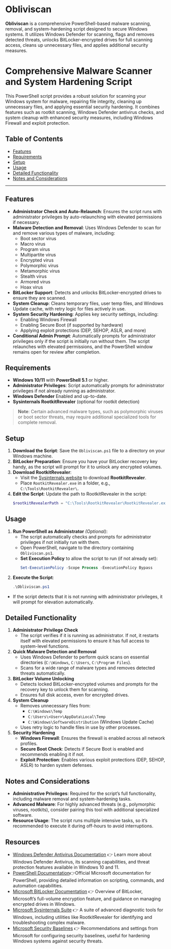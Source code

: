 # Obliviscan
**Obliviscan** is a comprehensive PowerShell-based malware scanning, removal, and system-hardening script designed to secure Windows systems. It utilizes Windows Defender for scanning, flags and removes detected threats, unlocks BitLocker-encrypted drives for full scanning access, cleans up unnecessary files, and applies additional security measures.

# Comprehensive Malware Scanner and System Hardening Script
This PowerShell script provides a robust solution for scanning your Windows system for malware, repairing file integrity, cleaning up unnecessary files, and applying essential security hardening. It combines features such as rootkit scanning, Windows Defender antivirus checks, and system cleanup with enhanced security measures, including Windows Firewall and exploit protection.

## Table of Contents
- [Features](#features)
- [Requirements](#requirements)
- [Setup](#setup)
- [Usage](#usage)
- [Detailed Functionality](#detailed-functionality)
- [Notes and Considerations](#notes-and-considerations)

---

## Features
- **Administrator Check and Auto-Relaunch**: Ensures the script runs with administrator privileges by auto-relaunching with elevated permissions if necessary.
- **Malware Detection and Removal**: Uses Windows Defender to scan for and remove various types of malware, including:
  - Boot sector virus
  - Macro virus
  - Program virus
  - Multipartite virus
  - Encrypted virus
  - Polymorphic virus
  - Metamorphic virus
  - Stealth virus
  - Armored virus
  - Hoax virus
- **BitLocker Support**: Detects and unlocks BitLocker-encrypted drives to ensure they are scanned.
- **System Cleanup**: Cleans temporary files, user temp files, and Windows Update cache, with retry logic for files actively in use.
- **System Security Hardening**: Applies key security settings, including:
  - Enabling Windows Firewall
  - Enabling Secure Boot (if supported by hardware)
  - Applying exploit protections (DEP, SEHOP, ASLR, and more)
- **Conditional Admin Prompt**: Automatically prompts for administrator privileges only if the script is initially run without them. The script relaunches with elevated permissions, and the PowerShell window remains open for review after completion.

## Requirements
- **Windows 10/11** with **PowerShell 5.1** or higher.
- **Administrator Privileges**: Script automatically prompts for administrator privileges if not already running as administrator.
- **Windows Defender** Enabled and up-to-date.
- **Sysinternals RootkitRevealer** (optional for rootkit detection)

> **Note**: Certain advanced malware types, such as polymorphic viruses or boot sector threats, may require additional specialized tools for complete removal.

## Setup
1. **Download the Script**: Save the `Obliviscan.ps1` file to a directory on your Windows machine.
2. **BitLocker Preparation**: Ensure you have your BitLocker recovery key handy, as the script will prompt for it to unlock any encrypted volumes.
3. **Download RootkitRevealer**:
   - Visit the [Sysinternals website](https://learn.microsoft.com/en-us/sysinternals/downloads/rootkit-revealer) to download **RootkitRevealer**.
   - Place `RootkitRevealer.exe` in a folder, e.g., `C:\Tools\RootkitRevealer\`.
4. **Edit the Script**: Update the path to RootkitRevealer in the script:
   ```powershell
   $rootkitRevealerPath = "C:\Tools\RootkitRevealer\RootkitRevealer.exe"
   ```

## Usage
1. **Run PowerShell as Administrator** *(Optional)*:
   - The script automatically checks and prompts for administrator privileges if not initially run with them.
   - Open PowerShell, navigate to the directory containing `Obliviscan.ps1`.
   - **Set Execution Policy** to allow the script to run (if not already set):
     ```powershell
     Set-ExecutionPolicy -Scope Process -ExecutionPolicy Bypass
     ```
2. **Execute the Script**:
   ```powershell
   .\Obliviscan.ps1
   ```

* If the script detects that it is not running with administrator privileges, it will prompt for elevation automatically.

## Detailed Functionality
1. **Administrator Privilege Check**
   - The script verifies if it is running as administrator. If not, it restarts itself with elevated permissions to ensure it has full access to system-level functions.
2. **Quick Malware Detection and Removal**
   - Uses Windows Defender to perform quick scans on essential directories (`C:\Windows`, `C:\Users`, `C:\Program Files`).
   - Scans for a wide range of malware types and removes detected threats automatically.
3. **BitLocker Volume Unlocking**
   - Detects locked BitLocker-encrypted volumes and prompts for the recovery key to unlock them for scanning.
   - Ensures full disk access, even for encrypted drives.
4. **System Cleanup**
   - Removes unnecessary files from:
     - `C:\Windows\Temp`
     - `C:\Users\<User>\AppData\Local\Temp`
     - `C:\Windows\SoftwareDistribution` (Windows Update Cache)
   - Uses retry logic to handle files in use by other processes.
5. **Security Hardening**
   - **Windows Firewall**: Ensures the firewall is enabled across all network profiles.
   - **Secure Boot Check**: Detects if Secure Boot is enabled and recommends enabling it if not.
   - **Exploit Protection**: Enables various exploit protections (DEP, SEHOP, ASLR) to harden system defenses.

## Notes and Considerations
- **Administrative Privileges**: Required for the script’s full functionality, including malware removal and system-hardening tasks.
- **Advanced Malware**: For highly advanced threats (e.g., polymorphic viruses, rootkits), consider pairing this tool with additional specialized software.
- **Resource Usage**: The script runs multiple intensive tasks, so it’s recommended to execute it during off-hours to avoid interruptions.

## Resources
- [Windows Defender Antivirus Documentation](https://docs.microsoft.com/en-us/windows/security/threat-protection/windows-defender-antivirus/windows-defender-antivirus-in-windows-10) 👉 Learn more about Windows Defender Antivirus, its scanning capabilities, and threat protection features available in Windows 10 and 11.
- [PowerShell Documentation](https://docs.microsoft.com/en-us/powershell/scripting/overview?view=powershell-7.1)👉Official Microsoft documentation for PowerShell, providing detailed information on scripting, commands, and automation capabilities.
- [Microsoft BitLocker Documentation](https://docs.microsoft.com/en-us/windows/security/information-protection/bitlocker/bitlocker-overview) 👉 Overview of BitLocker, Microsoft’s full-volume encryption feature, and guidance on managing encrypted drives in Windows.
- [Microsoft Sysinternals Suite](https://docs.microsoft.com/en-us/sysinternals/) 👉 A suite of advanced diagnostic tools for Windows, including utilities like RootkitRevealer for identifying and troubleshooting complex malware.
- [Microsoft Security Baselines](https://docs.microsoft.com/en-us/windows/security/threat-protection/windows-security-baselines) 👉 Recommendations and settings from Microsoft for configuring security baselines, useful for hardening Windows systems against security threats.
